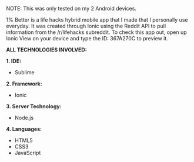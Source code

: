 NOTE: This was only tested on my 2 Android devices.

1% Better is a life hacks hybrid mobile app that I made that I personally use everyday. It was created through Ionic using the Reddit API to pull information from the /r/lifehacks subreddit. To check this app out, open up Ionic View on your device and type the ID: 367A270C to preview it.


**ALL TECHNOLOGIES INVOLVED:**

**1. IDE:** 
  + Sublime
 
**2. Framework:** 
  + Ionic

**3. Server Technology:** 
  + Node.js

**4. Languages:**
  + HTML5
  + CSS3
  + JavaScript